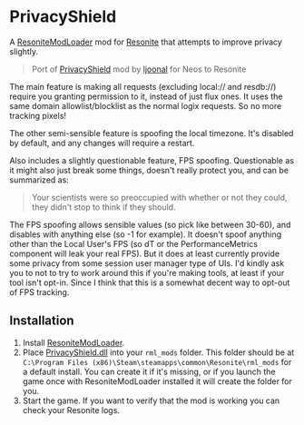 # PrivacyShield

A [ResoniteModLoader](https://github.com/resonite-modding-group/ResoniteModLoader) mod for [Resonite](https://resonite.com/) that attempts to improve privacy slightly.

> Port of [PrivacyShield](https://git.ljoonal.xyz/ljoonal/Neos-Mods) mod by [ljoonal](https://github.com/ljoonal) for Neos to Resonite

The main feature is making all requests (excluding local:// and resdb://) require you granting permission to it, instead of just flux ones. It uses the same domain allowlist/blocklist as the normal logix requests. So no more tracking pixels!

The other semi-sensible feature is spoofing the local timezone. It's disabled by default, and any changes will require a restart.

Also includes a slightly questionable feature, FPS spoofing. Questionable as it might also just break some things, doesn't really protect you, and can be summarized as:

> Your scientists were so preoccupied with whether or not they could, they didn't stop to think if they should.

The FPS spoofing allows sensible values (so pick like between 30-60), and disables with anything else (so -1 for example). It doesn't spoof anything other than the Local User's FPS (so dT or the PerformanceMetrics component will leak your real FPS). But it does at least currently provide some privacy from some session user manager type of UIs. I'd kindly ask you to not to try to work around this if you're making tools, at least if your tool isn't opt-in. Since I think that this is a somewhat decent way to opt-out of FPS tracking.

## Installation

1. Install [ResoniteModLoader](https://github.com/resonite-modding-group/ResoniteModLoader).
1. Place [PrivacyShield.dll](https://github.com/hazre/PrivacyShield/releases/latest/download/PrivacyShield.dll) into your `rml_mods` folder. This folder should be at `C:\Program Files (x86)\Steam\steamapps\common\Resonite\rml_mods` for a default install. You can create it if it's missing, or if you launch the game once with ResoniteModLoader installed it will create the folder for you.
1. Start the game. If you want to verify that the mod is working you can check your Resonite logs.
